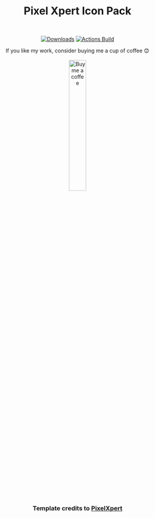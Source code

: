 <div align="center">

# Pixel Xpert Icon Pack
<br>
<p align="center">
  <a href="https://github.com/Mahmud0808/PXIconPack/releases/latest"><img src="https://img.shields.io/github/downloads/Mahmud0808/PXIconPack/total?color=%231E90FF&logo=android&logoColor=%23fff&style=for-the-badge" alt="Downloads"></a>
  <a href="https://github.com/Mahmud0808/PXIconPack/actions"><img src="https://img.shields.io/github/actions/workflow/status/Mahmud0808/PXIconPack/build_iconpacks.yml?branch=master&label=Actions%20Build&style=for-the-badge" alt="Actions Build"></a>
</p>

If you like my work, consider buying me a cup of coffee 😊
<br><br>
<a href="https://www.buymeacoffee.com/DrDisagree"><img src="https://github.com/Mahmud0808/Iconify/blob/beta/.github/resources/bmc-button.png" width="30%" alt="Buy me a coffee" /></a>

### Template credits to [PixelXpert](https://github.com/siavash79/PXIconPackTemplate)
</div>
